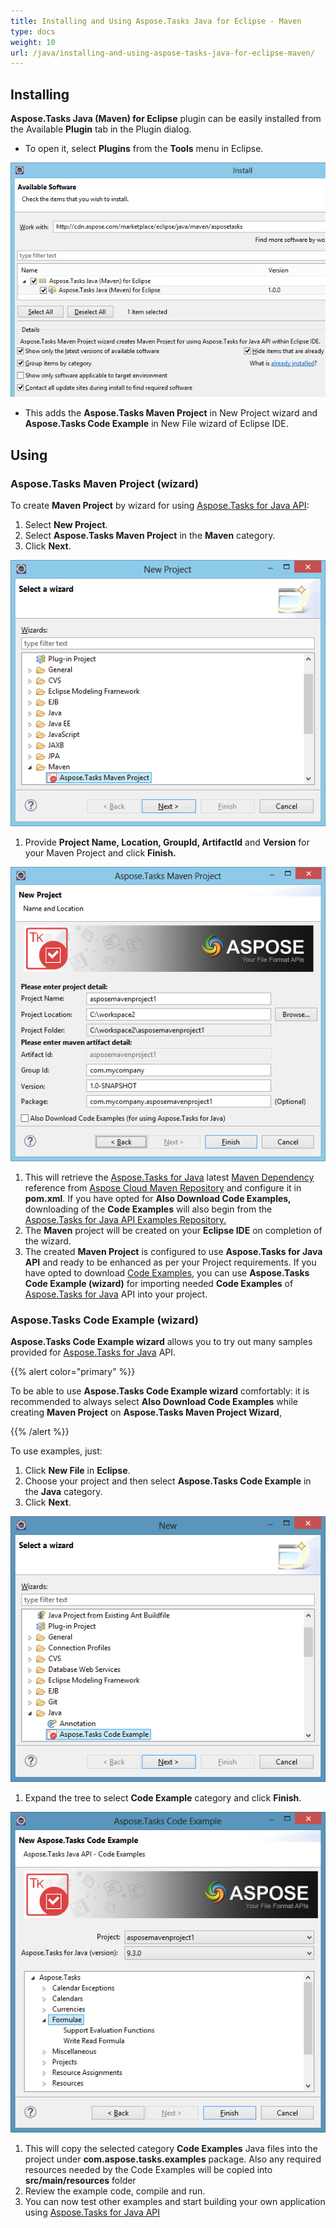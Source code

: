 ```yaml
---
title: Installing and Using Aspose.Tasks Java for Eclipse - Maven
type: docs
weight: 10
url: /java/installing-and-using-aspose-tasks-java-for-eclipse-maven/
---
```


## **Installing**
**Aspose.Tasks Java (Maven) for Eclipse** plugin can be easily installed from the Available **Plugin** tab in the Plugin dialog.

- To open it, select **Plugins** from the **Tools** menu in Eclipse. 

![Aspose.Tasks for Java Maven Step One](image_1.png)

- This adds the **Aspose.Tasks Maven Project** in New Project wizard and **Aspose.Tasks Code Example** in New File wizard of Eclipse IDE.
## **Using**
### **Aspose.Tasks Maven Project (wizard)**
To create **Maven Project** by wizard for using [Aspose.Tasks for Java API](https://products.aspose.com/tasks/java):

1. Select **New Project**.
2. Select **Aspose.Tasks Maven Project** in the **Maven** category.
3. Click **Next**. 

![Aspose.Tasks for Java Maven Step Two](image_2.png)

1. Provide **Project Name, Location, GroupId, ArtifactId** and **Version** for your Maven Project and click **Finish.** 

![Aspose.Tasks for Java Maven Step Three](image_3.png)

1. This will retrieve the [Aspose.Tasks for Java](https://products.aspose.com/tasks/java) latest [Maven Dependency](https://maven.aspose.com/repository/ext-release-local/com/aspose/aspose-tasks/) reference from [Aspose Cloud Maven Repository](https://maven.aspose.com/artifactory/webapp/home.html?0) and configure it in **pom.xml**. If you have opted for **Also Download Code Examples,** downloading of the **Code Examples** will also begin from the [Aspose.Tasks for Java API Examples Repository. ](https://github.com/aspose-tasks/Aspose.Tasks-for-Java/tree/master/Examples)
2. The **Maven** project will be created on your **Eclipse IDE** on completion of the wizard.
3. The created **Maven Project** is configured to use **Aspose.Tasks for Java API** and ready to be enhanced as per your Project requirements.
   If you have opted to download [Code Examples](https://github.com/aspose-tasks/Aspose.Tasks-for-Java/tree/master/Examples), you can use **Aspose.Tasks Code Example (wizard)** for importing needed **Code Examples** of [Aspose.Tasks for Java](https://products.aspose.com/tasks/java) API into your project.

### **Aspose.Tasks Code Example (wizard)**
**Aspose.Tasks Code Example wizard** allows you to try out many samples provided for [Aspose.Tasks for Java](https://products.aspose.com/tasks/java) API.

{{% alert color="primary" %}} 

To be able to use **Aspose.Tasks Code Example wizard** comfortably: it is recommended to always select **Also Download Code Examples** while creating **Maven Project** on **Aspose.Tasks Maven Project Wizard**, 

{{% /alert %}} 

To use examples, just:

1. Click **New File** in **Eclipse**.
2. Choose your project and then select **Aspose.Tasks Code Example** in the **Java** category.
3. Click **Next**. 

![Aspose.Tasks for Java Code Example One](image_4.png)

1. Expand the tree to select **Code Example** category and click **Finish**. 

![Aspose.Tasks for Java Code Example Two](image_5.png)

1. This will copy the selected category **Code Examples** Java files into the project under **com.aspose.tasks.examples** package. Also any required resources needed by the Code Examples will be copied into **src/main/resources** folder
2. Review the example code, compile and run.
3. You can now test other examples and start building your own application using [Aspose.Tasks for Java API](https://products.aspose.com/tasks/java)
